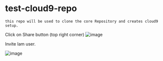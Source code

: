 
# test-cloud9-repo

```
this repo will be used to clone the core Repository and creates cloud9 setup.
```
Click on Share button (top right corner)
![image](https://user-images.githubusercontent.com/60819791/155842355-91806b8b-f16b-4497-ba24-1f7ac9e3cc6f.png)

Invite Iam user.

![image](https://user-images.githubusercontent.com/60819791/155842375-669ca5ce-6d7f-4b8f-9769-db0e2bae32e6.png)
